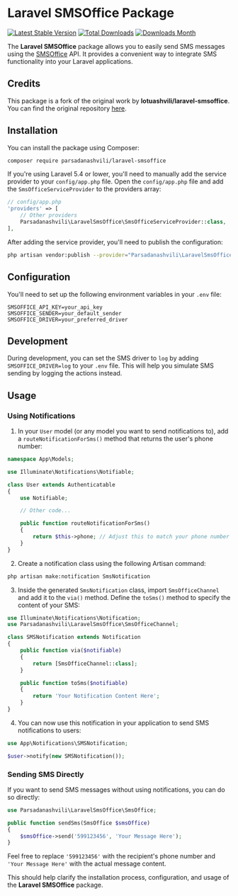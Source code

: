 <!-- # Laravel SMSOffice Package

[![Latest Stable Version](https://img.shields.io/packagist/v/parsadanashvili/laravel-smsoffice.svg)](https://packagist.org/packages/parsadanashvili/laravel-smsoffice)
[![Total Downloads](https://img.shields.io/packagist/dt/parsadanashvili/laravel-smsoffice.svg)](https://packagist.org/packages/parsadanashvili/laravel-smsoffice)
[![Downloads Month](https://img.shields.io/packagist/dm/parsadanashvili/laravel-smsoffice.svg)](https://packagist.org/packages/parsadanashvili/laravel-smsoffice)

This package allows you to send SMS using the [SMSOffice](http://smsoffice.ge) API

## Credits

[This repository is a fork from original lotuashvili/laravel-smsoffice](https://github.com/Lotuashvili/laravel-smsoffice)

## Installation

```bash
composer require parsadanashvili/laravel-smsoffice
```

#### If you run Laravel 5.4 (or lower), then follow next step:

You have to manually add a service provider in your `config/app.php` file. Open `config/app.php` and add `SmsOfficeServiceProvider` to the providers array.

```php
// config/app.php
'providers' => [
    # Other providers
    Parsadanashvili\LaravelSmsOffice\SmsOfficeServiceProvider::class,
],
```

Then publish configuration:

```bash
php artisan vendor:publish --provider="Parsadanashvili\LaravelSmsOffice\SmsOfficeServiceProvider"
```

## Environment variables

```dosini
SMSOFFICE_API_KEY=
SMSOFFICE_SENDER=
SMSOFFICE_DRIVER=
```

## Development

For development, add `SMSOFFICE_DRIVER=log` to your `.env` file

## Usage

### Using notification class

In `User` model, add `routeNotificationForSms()` method and return user's phone number

```php
namespace App\Models;

class User extends Authenticatable
{
    // Other Code...

    public function routeNotificationForSms()
    {
        return $this->phone;
    }
}
```

Create notification class:

```bash
php artisan make:notification SmsNotification
```

Now import `SmsOfficeChannel` and add it to `via()` method.

```php
use Illuminate\Notifications\Notification;
use Parsadanashvili\LaravelSmsOffice\SmsOfficeChannel;

class SMSNotification extends Notification
{
    public function via($notifiable)
    {
        return [SmsOfficeChannel::class];
    }

    public function toSms($notifiable)
    {
        return 'Your Notification Content Here';
    }
}
```

### Without notification class

```php
use Parsadanashvili\LaravelSmsOffice\SmsOffice;

public function sms(SmsOffice $smsOffice)
{
    $smsOffice->send('599123456', 'Your Message Here');
}
``` -->

# Laravel SMSOffice Package

[![Latest Stable Version](https://img.shields.io/packagist/v/parsadanashvili/laravel-smsoffice.svg)](https://packagist.org/packages/parsadanashvili/laravel-smsoffice)
[![Total Downloads](https://img.shields.io/packagist/dt/parsadanashvili/laravel-smsoffice.svg)](https://packagist.org/packages/parsadanashvili/laravel-smsoffice)
[![Downloads Month](https://img.shields.io/packagist/dm/parsadanashvili/laravel-smsoffice.svg)](https://packagist.org/packages/parsadanashvili/laravel-smsoffice)

The **Laravel SMSOffice** package allows you to easily send SMS messages using the [SMSOffice](http://smsoffice.ge) API. It provides a convenient way to integrate SMS functionality into your Laravel applications.

## Credits

This package is a fork of the original work by **lotuashvili/laravel-smsoffice**. You can find the original repository [here](https://github.com/Lotuashvili/laravel-smsoffice).

## Installation

You can install the package using Composer:

```bash
composer require parsadanashvili/laravel-smsoffice
```

If you're using Laravel 5.4 or lower, you'll need to manually add the service provider to your `config/app.php` file. Open the `config/app.php` file and add the `SmsOfficeServiceProvider` to the providers array:

```php
// config/app.php
'providers' => [
    // Other providers
    Parsadanashvili\LaravelSmsOffice\SmsOfficeServiceProvider::class,
],
```

After adding the service provider, you'll need to publish the configuration:

```bash
php artisan vendor:publish --provider="Parsadanashvili\LaravelSmsOffice\SmsOfficeServiceProvider"
```

## Configuration

You'll need to set up the following environment variables in your `.env` file:

```dosini
SMSOFFICE_API_KEY=your_api_key
SMSOFFICE_SENDER=your_default_sender
SMSOFFICE_DRIVER=your_preferred_driver
```

## Development

During development, you can set the SMS driver to `log` by adding `SMSOFFICE_DRIVER=log` to your `.env` file. This will help you simulate SMS sending by logging the actions instead.

## Usage

### Using Notifications

1. In your `User` model (or any model you want to send notifications to), add a `routeNotificationForSms()` method that returns the user's phone number:

```php
namespace App\Models;

use Illuminate\Notifications\Notifiable;

class User extends Authenticatable
{
    use Notifiable;

    // Other code...

    public function routeNotificationForSms()
    {
        return $this->phone; // Adjust this to match your phone number field
    }
}
```

2. Create a notification class using the following Artisan command:

```bash
php artisan make:notification SmsNotification
```

3. Inside the generated `SmsNotification` class, import `SmsOfficeChannel` and add it to the `via()` method. Define the `toSms()` method to specify the content of your SMS:

```php
use Illuminate\Notifications\Notification;
use Parsadanashvili\LaravelSmsOffice\SmsOfficeChannel;

class SMSNotification extends Notification
{
    public function via($notifiable)
    {
        return [SmsOfficeChannel::class];
    }

    public function toSms($notifiable)
    {
        return 'Your Notification Content Here';
    }
}
```

4. You can now use this notification in your application to send SMS notifications to users:

```php
use App\Notifications\SMSNotification;

$user->notify(new SMSNotification());
```

### Sending SMS Directly

If you want to send SMS messages without using notifications, you can do so directly:

```php
use Parsadanashvili\LaravelSmsOffice\SmsOffice;

public function sendSms(SmsOffice $smsOffice)
{
    $smsOffice->send('599123456', 'Your Message Here');
}
```

Feel free to replace `'599123456'` with the recipient's phone number and `'Your Message Here'` with the actual message content.

This should help clarify the installation process, configuration, and usage of the **Laravel SMSOffice** package.
